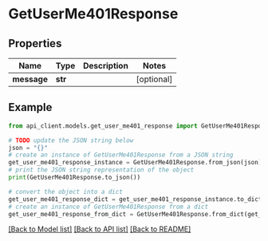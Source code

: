 # GetUserMe401Response


## Properties

Name | Type | Description | Notes
------------ | ------------- | ------------- | -------------
**message** | **str** |  | [optional] 

## Example

```python
from api_client.models.get_user_me401_response import GetUserMe401Response

# TODO update the JSON string below
json = "{}"
# create an instance of GetUserMe401Response from a JSON string
get_user_me401_response_instance = GetUserMe401Response.from_json(json)
# print the JSON string representation of the object
print(GetUserMe401Response.to_json())

# convert the object into a dict
get_user_me401_response_dict = get_user_me401_response_instance.to_dict()
# create an instance of GetUserMe401Response from a dict
get_user_me401_response_from_dict = GetUserMe401Response.from_dict(get_user_me401_response_dict)
```
[[Back to Model list]](../README.md#documentation-for-models) [[Back to API list]](../README.md#documentation-for-api-endpoints) [[Back to README]](../README.md)


